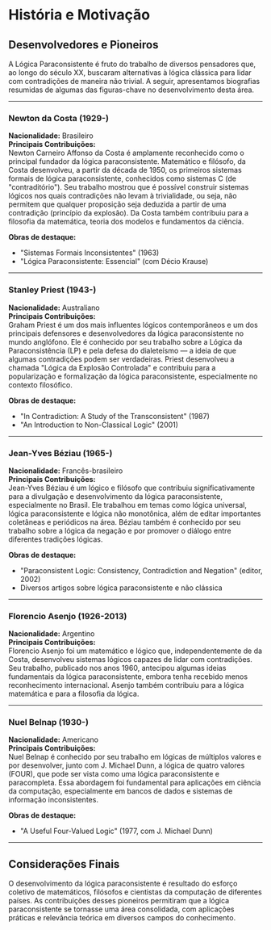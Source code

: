 
# História e Motivação

## Desenvolvedores e Pioneiros

A Lógica Paraconsistente é fruto do trabalho de diversos pensadores que, ao longo do século XX, buscaram alternativas à lógica clássica para lidar com contradições de maneira não trivial. A seguir, apresentamos biografias resumidas de algumas das figuras-chave no desenvolvimento desta área.

---

### **Newton da Costa (1929-)**

**Nacionalidade:** Brasileiro  
**Principais Contribuições:**  
Newton Carneiro Affonso da Costa é amplamente reconhecido como o principal fundador da lógica paraconsistente. Matemático e filósofo, da Costa desenvolveu, a partir da década de 1950, os primeiros sistemas formais de lógica paraconsistente, conhecidos como sistemas C (de "contraditório"). Seu trabalho mostrou que é possível construir sistemas lógicos nos quais contradições não levam à trivialidade, ou seja, não permitem que qualquer proposição seja deduzida a partir de uma contradição (princípio da explosão). Da Costa também contribuiu para a filosofia da matemática, teoria dos modelos e fundamentos da ciência.

**Obras de destaque:**  
- "Sistemas Formais Inconsistentes" (1963)
- "Lógica Paraconsistente: Essencial" (com Décio Krause)

---

### **Stanley Priest (1943-)**

**Nacionalidade:** Australiano  
**Principais Contribuições:**  
Graham Priest é um dos mais influentes lógicos contemporâneos e um dos principais defensores e desenvolvedores da lógica paraconsistente no mundo anglófono. Ele é conhecido por seu trabalho sobre a Lógica da Paraconsistência (LP) e pela defesa do dialeteísmo — a ideia de que algumas contradições podem ser verdadeiras. Priest desenvolveu a chamada "Lógica da Explosão Controlada" e contribuiu para a popularização e formalização da lógica paraconsistente, especialmente no contexto filosófico.

**Obras de destaque:**  
- "In Contradiction: A Study of the Transconsistent" (1987)
- "An Introduction to Non-Classical Logic" (2001)

---

### **Jean-Yves Béziau (1965-)**

**Nacionalidade:** Francês-brasileiro  
**Principais Contribuições:**  
Jean-Yves Béziau é um lógico e filósofo que contribuiu significativamente para a divulgação e desenvolvimento da lógica paraconsistente, especialmente no Brasil. Ele trabalhou em temas como lógica universal, lógica paraconsistente e lógica não monotônica, além de editar importantes coletâneas e periódicos na área. Béziau também é conhecido por seu trabalho sobre a lógica da negação e por promover o diálogo entre diferentes tradições lógicas.

**Obras de destaque:**  
- "Paraconsistent Logic: Consistency, Contradiction and Negation" (editor, 2002)
- Diversos artigos sobre lógica paraconsistente e não clássica

---

### **Florencio Asenjo (1926-2013)**

**Nacionalidade:** Argentino  
**Principais Contribuições:**  
Florencio Asenjo foi um matemático e lógico que, independentemente de da Costa, desenvolveu sistemas lógicos capazes de lidar com contradições. Seu trabalho, publicado nos anos 1960, antecipou algumas ideias fundamentais da lógica paraconsistente, embora tenha recebido menos reconhecimento internacional. Asenjo também contribuiu para a lógica matemática e para a filosofia da lógica.

---

### **Nuel Belnap (1930-)**

**Nacionalidade:** Americano  
**Principais Contribuições:**  
Nuel Belnap é conhecido por seu trabalho em lógicas de múltiplos valores e por desenvolver, junto com J. Michael Dunn, a lógica de quatro valores (FOUR), que pode ser vista como uma lógica paraconsistente e paracompleta. Essa abordagem foi fundamental para aplicações em ciência da computação, especialmente em bancos de dados e sistemas de informação inconsistentes.

**Obras de destaque:**  
- "A Useful Four-Valued Logic" (1977, com J. Michael Dunn)

---

## **Considerações Finais**

O desenvolvimento da lógica paraconsistente é resultado do esforço coletivo de matemáticos, filósofos e cientistas da computação de diferentes países. As contribuições desses pioneiros permitiram que a lógica paraconsistente se tornasse uma área consolidada, com aplicações práticas e relevância teórica em diversos campos do conhecimento.
```
